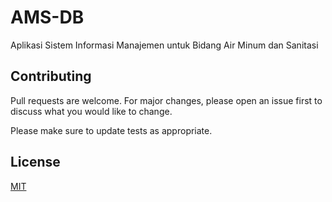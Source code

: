 # AMS-DB

Aplikasi Sistem Informasi Manajemen untuk Bidang Air Minum dan Sanitasi


## Contributing

Pull requests are welcome. For major changes, please open an issue first
to discuss what you would like to change.

Please make sure to update tests as appropriate.

## License

[MIT](https://github.com/ilhamtaufiq/amsdb/blob/main/LICENSE)
